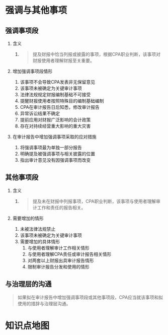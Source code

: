 # 强调与其他事项

## 强调事项段

1. 含义

   1. > 提及财报中恰当列报或披露的事项，根据CPA职业判断，该事项对财报使用者理解财报至关重要。

2. 增加强调事项段情形

   1. 该事项不会导致CPA发表非无保留意见
   2. 该事项未被确定为关键审计事项
   3. 法律法规规定财报编制基础不可接受
   4. 提醒财报使用者按照特殊目的编制基础编制
   5. CPA在审计报告日后知悉，修改审计报告
   6. 异常诉讼结果不确定
   7. 提前应用对财报广泛影响的会计政策
   8. 存在对持续经营重大影响的重大灾害

3. 在审计报告中增加强调事项采取的应对措施

   1. 将强调事项最为单独一部分报告
   2. 明确提及被强调事项与相关披露的位置
   3. 指出审计意见没有因强调事项而改变

## 其他事项段

1. 含义

   1. > 提及未在财报中列报事项，CPA职业判断，该事项与使用者理解审计工作和责任的报告相关。

2. 需要增加的情形

   1. 未被法律法规禁止
   2. 该事项未被确定为关键审计事项
   3. 需要增加的具体情形
      1. 与使用者理解审计工作相关情形
      2. 与使用者理解CPA责任或审计报告相关情形
      3. 对两套以上财报出具审计报告情形
      4. 限制审计报告分发和使用的情形

## 与治理层的沟通

> ​	如果拟在审计报告中增加强调事项段或其他事项段，CPA应当就该事项和拟使用的措辞与治理层沟通。

# 知识点地图

